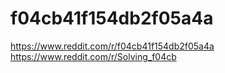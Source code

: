 # f04cb41f154db2f05a4a
https://www.reddit.com/r/f04cb41f154db2f05a4a  
https://www.reddit.com/r/Solving_f04cb
